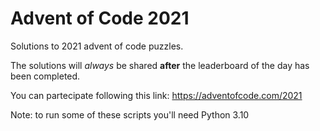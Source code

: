 # Advent of Code 2021

Solutions to 2021 advent of code puzzles.

The solutions will _always_ be shared __after__ the leaderboard of the day has been completed.

You can partecipate following this link: https://adventofcode.com/2021

Note: to run some of these scripts you'll need Python 3.10
